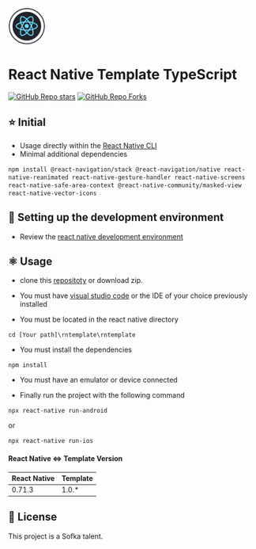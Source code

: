 
<img width="75px" src="https://github.com/Pedro-Murilo/icons-for-readme/blob/main/.github/react-icon.svg" alt="ReactJS Icon" />

# React Native Template TypeScript


[![GitHub Repo stars](https://img.shields.io/github/stars/juanDmedina/rntemplate?color=%2361dbfb&style=for-the-badge&logo=github)](https://github.com/juanDmedina/rntemplate/stargazers/) [![GitHub Repo Forks](https://img.shields.io/github/forks/juanDmedina/rntemplate?color=%2361dbfb&style=for-the-badge&logo=github&label=Forks)](https://github.com/juanDmedina/rntemplate/network/members)

## :star: Initial

- Usage directly within the [React Native CLI](https://github.com/react-native-community/cli)
- Minimal additional dependencies

```
npm install @react-navigation/stack @react-navigation/native react-native-reanimated react-native-gesture-handler react-native-screens react-native-safe-area-context @react-native-community/masked-view  react-native-vector-icons
```

## 🏹 Setting up the development environment

- Review the [react native development environment](https://reactnative.dev/docs/environment-setup)


## ⚛️ Usage

- clone this [repositoty](https://github.com/juanDmedina/rntemplate.git) or download zip.

- You must have [visual studio code](https://code.visualstudio.com/) or the IDE of your choice previously installed 

- You must be located in the react native directory

```
cd [Your path]\rntemplate\rntemplate
```

- You must install the dependencies
```
npm install
```

- You must have an emulator or device connected

- Finally run the project with the following command

```
npx react-native run-android
```
or

```
npx react-native run-ios
```

#### React Native <=> Template Version

| React Native | Template |
| ------------ | -------- |
| 0.71.3         | 1.0.\*  |

## :bookmark: License

This project is a Sofka talent.
